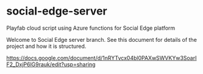 # social-edge-server
Playfab cloud script using Azure functions for Social Edge platform

Welcome to Social Edge server branch. 
See this document for details of the project and how it is structured.


https://docs.google.com/document/d/1nRYTvcx04bl0PAXwSWVKYw3SoarIF2_DxjP6lG9rauk/edit?usp=sharing
